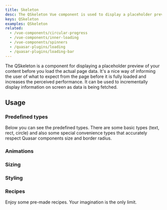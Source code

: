 ```yaml
---
title: Skeleton
desc: The QSkeleton Vue component is used to display a placeholder preview of your content before you load the actual page data.
keys: QSkeleton
examples: QSkeleton
related:
  - /vue-components/circular-progress
  - /vue-components/inner-loading
  - /vue-components/spinners
  - /quasar-plugins/loading
  - /quasar-plugins/loading-bar
---
```


The QSkeleton is a component for displaying a placeholder preview of your content before you load the actual page data. It's a nice way of informing the user of what to expect from the page before it is fully loaded and increases the perceived performance. It can be used to incrementally display information on screen as data is being fetched.

<doc-api file="QSkeleton" />

## Usage

<doc-example title="On a QCard" file="Card" />

### Predefined types

Below you can see the predefined types. There are some basic types (text, rect, circle) and also some special convenience types that accurately respect Quasar components size and border radius.

<doc-example title="QSkeleton types" file="Types" />

### Animations

<doc-example title="Animations" file="Animations" />

### Sizing

<doc-example title="Sizing" file="Sizing" />

### Styling

<doc-example title="Bordered" file="StylingBordered" />

<doc-example title="Square borders" file="StylingSquare" />

<doc-example title="Custom color" file="StylingColor" />

<doc-example title="Custom border" file="StylingCustomBorder" />

### Recipes

Enjoy some pre-made recipes. Your imagination is the only limit.

<doc-example title="Youtube" file="RecipeYoutube" />

<doc-example title="Facebook" file="RecipeFacebook" />

<doc-example title="Twitter" file="RecipeTwitter" />

<doc-example title="Twitch" file="RecipeTwitch" />

<doc-example title="Table" file="RecipeTable" />

<doc-example title="List" file="RecipeList" />
